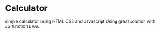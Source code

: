 # Calculator
simple calculator using HTML CSS and Javascript
Using great solution with JS function EVAL

